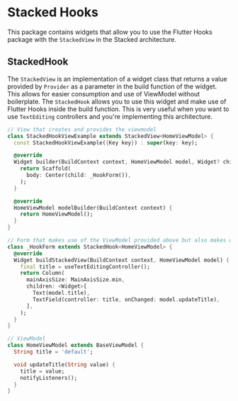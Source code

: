 # Stacked Hooks

This package contains widgets that allow you to use the Flutter Hooks package with the `StackedView` in the Stacked architecture.

## StackedHook

The `StackedView` is an implementation of a widget class that returns a value provided by `Provider` as a parameter in the build function of the widget. This allows for easier consumption and use of ViewModel without boilerplate. The `StackedHook` allows you to use this widget and make use of Flutter Hooks inside the build function. This is very useful when you want to use `TextEditing` controllers and you're implementing this architecture.

```dart
// View that creates and provides the viewmodel
class StackedHookViewExample extends StackedView<HomeViewModel> {
  const StackedHookViewExample({Key key}) : super(key: key);

  @override
  Widget builder(BuildContext context, HomeViewModel model, Widget? child) {
    return Scaffold(
      body: Center(child: _HookForm()),
    );
  }

  @override
  HomeViewModel modelBuilder(BuildContext context) {
    return HomeViewModel();
  }
}

// Form that makes use of the ViewModel provided above but also makes use of hooks
class _HookForm extends StackedHook<HomeViewModel> {
  @override
  Widget buildStackedView(BuildContext context, HomeViewModel model) {
    final title = useTextEditingController();
    return Column(
      mainAxisSize: MainAxisSize.min,
      children: <Widget>[
        Text(model.title),
        TextField(controller: title, onChanged: model.updateTitle),
      ],
    );
  }
}

// ViewModel
class HomeViewModel extends BaseViewModel {
  String title = 'default';

  void updateTitle(String value) {
    title = value;
    notifyListeners();
  }
}
```
